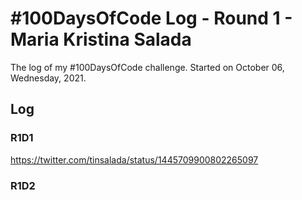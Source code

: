 # #100DaysOfCode Log - Round 1 - Maria Kristina Salada

The log of my #100DaysOfCode challenge. Started on October 06, Wednesday, 2021.

## Log

### R1D1 
https://twitter.com/tinsalada/status/1445709900802265097

### R1D2
